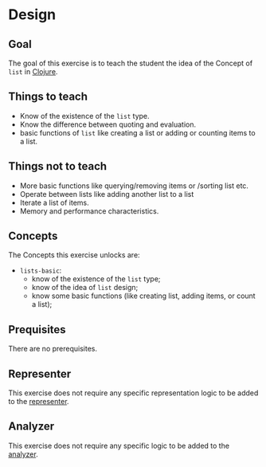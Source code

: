 # Design

## Goal

The goal of this exercise is to teach the student the idea of the Concept of `list` in [Clojure](https://clojure.org/reference/data_structures#Lists).

## Things to teach

- Know of the existence of the `list` type.
- Know the difference between quoting and evaluation.
- basic functions of `list` like creating a list or adding or counting items to a list.

## Things not to teach

- More basic functions like querying/removing items or /sorting list etc.
- Operate between lists like adding another list to a list
- Iterate a list of items.
- Memory and performance characteristics.

## Concepts

The Concepts this exercise unlocks are:

- `lists-basic`: 
  - know of the existence of the `list` type; 
  - know of the idea of `list` design; 
  - know some basic functions (like creating list, adding items, or count a list);

## Prequisites

There are no prerequisites.

## Representer

This exercise does not require any specific representation logic to be added to the [representer][representer].

## Analyzer

This exercise does not require any specific logic to be added to the [analyzer][analyzer].

[analyzer]: https://github.com/exercism/csharp-analyzer
[representer]: https://github.com/exercism/csharp-representer